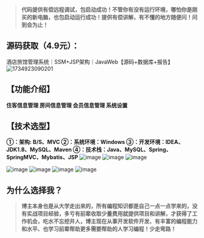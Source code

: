 > **代码提供有偿远程调试，包启动成功！不管你有没有运行环境，哪怕你是刚买的新电脑，也包启动运行成功！提供有偿讲解，有不懂的地方随便问！问到会为止！**
## 源码获取（4.9元）：
酒店旅馆管理系统｜SSM+JSP架构｜JavaWeb【源码+数据库+报告】
![1734923090201](https://github.com/user-attachments/assets/5269d178-93b0-4e23-b481-e415e6c8e848)

## 【功能介绍】
**住客信息管理
房间信息管理
会员信息管理
系统设置**
## 【技术选型】
**①：架构: B/S、MVC
②：系统环境：Windows
③：开发环境：IDEA、JDK1.8、MySQL、Maven
④：技术栈：Java、MySQL、Spring、SpringMVC、Mybatis、JSP**
![image](https://github.com/user-attachments/assets/ca417a48-464a-46e1-9a55-6af26d790ac6)
![image](https://github.com/user-attachments/assets/c93fa914-c205-4f46-b6b5-d0a259fbbaa4)
![image](https://github.com/user-attachments/assets/efba2efc-fd00-4193-bfe3-24c108a8305f)

![image](https://github.com/user-attachments/assets/9ecc37cc-0b93-4fa0-ad13-1d26e1ecc527)
![image](https://github.com/user-attachments/assets/d7275003-1c1d-45d8-b5ba-f51c991fc68f)
![image](https://github.com/user-attachments/assets/c7d2145a-eb56-49fe-81ab-2a6301c7987b)
![image](https://github.com/user-attachments/assets/ec92beb4-1bb8-4d1a-aa91-616642433ebf)

## 为什么选择我？

> **博主本身也是从大学走出来的，所有编程知识都是自己一点一点学来的，没有实战项目经验，多亏有前辈收取少量费用就提供项目和讲解，才获得了工作机会，吃水不忘挖井人，博主现在从事开发软件开发、有丰富的编程能力和水平、也学习前辈帮助更多需要帮助的人学习编程！少走弯路！**


